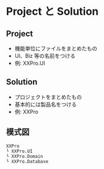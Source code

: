 # Project と Solution

## Project

- 機能単位にファイルをまとめたもの
- UI、Biz 等の名前をつける
- 例: XXPro.UI

## Solution

- プロジェクトをまとめたもの
- 基本的には製品名をつける
- 例: XXPro

## 模式図

```text
XXPro
└ XXPro.UI
└ XXPro.Domain
└ XXPro.Database
```
